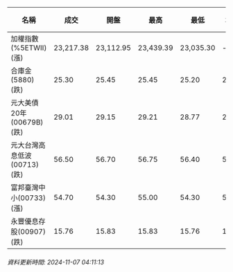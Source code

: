 | 名稱 | 成交 | 開盤 | 最高 | 最低 | 均價 | 成交金額(億) | 昨收 | 漲跌幅 | 漲跌 | 總量 | 昨量 | 振幅 |
| -------- | -------- | -------- | -------- |-------- | -------- | -------- |-------- |-------- |-------- | -------- | -------- |-------- |
|加權指數(%5ETWII) (漲)|23,217.38|23,112.95|23,439.39|23,035.30|-|3,985.24|23,106.79|0.48%|110.59|7,950,132|0|1.75%|
|合庫金(5880) (跌)|25.30|25.45|25.45|25.20|25.34|1.44|25.45|0.59%|0.15|5,666|5,391|0.98%|
|元大美債20年(00679B) (跌)|29.01|29.15|29.21|28.77|28.96|64.50|29.34|1.12%|0.33|222,690|51,133|1.50%|
|元大台灣高息低波(00713) (跌)|56.50|56.70|56.75|56.40|56.56|9.18|56.65|0.26%|0.15|16,231|9,477|0.62%|
|富邦臺灣中小(00733) (漲)|54.70|54.30|55.00|54.30|54.74|0.576|54.15|1.02%|0.55|1,052|585|1.29%|
|永豐優息存股(00907) (跌)|15.76|15.83|15.83|15.76|15.79|0.261|15.79|0.19%|0.03|1,654|2,322|0.44%|
###### 資料更新時間: 2024-11-07 04:11:13